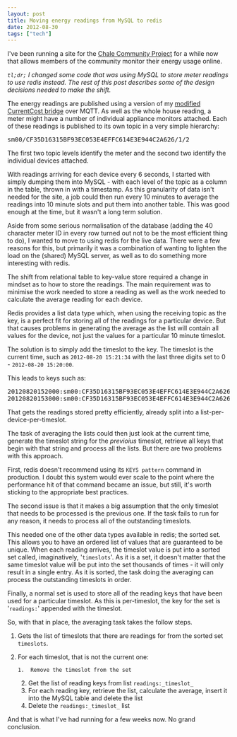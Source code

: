 ```yaml
---
layout: post
title: Moving energy readings from MySQL to redis
date: 2012-08-30
tags: ["tech"]
---
```


I've been running a site for the [Chale Community Project](http://www.chalecommunityproject.com/) for a while now that allows members of the community monitor their energy usage online.

_`tl;dr;` I changed some code that was using MySQL to store meter readings to use redis instead. The rest of this post describes some of the design decisions needed to make the shift._

The energy readings are published using a version of my [modified CurrentCost bridge](/2011/04/04/currentcost-mqtt-bridge/) over MQTT. As well as the whole house reading, a meter might have a number of individual appliance monitors attached. Each of these readings is published to its own topic in a very simple hierarchy:
<pre>sm00/CF35D16315BF93EC053E4EFFC614E3E944C2A626/1/2</pre>
The first two topic levels identify the meter and the second two identify the individual devices attached.

With readings arriving for each device every 6 seconds, I started with simply dumping them into MySQL - with each level of the topic as a column in the table, thrown in with a timestamp. As this granularity of data isn't needed for the site, a job could then run every 10 minutes to average the readings into 10 minute slots and put them into another table. This was good enough at the time, but it wasn't a long term solution.

Aside from some serious normalisation of the database (adding the 40 character meter ID in every row turned out not to be the most efficient thing to do), I wanted to move to using redis for the live data. There were a few reasons for this, but primarily it was a combination of wanting to lighten the load on the (shared) MySQL server, as well as to do something more interesting with redis.

The shift from relational table to key-value store required a change in mindset as to how to store the readings. The main requirement was to minimise the work needed to store a reading as well as the work needed to calculate the average reading for each device.

Redis provides a list data type which, when using the receiving topic as the key, is a perfect fit for storing all of the readings for a particular device. But that causes problems in generating the average as the list will contain all values for the device, not just the values for a particular 10 minute timeslot.

The solution is to simply add the timeslot to the key. The timeslot is the current time, such as `2012-08-20 15:21:34` with the last three digits set to 0 - `2012-08-20 15:20:00`.

This leads to keys such as:
<pre>20120820152000:sm00:CF35D16315BF93EC053E4EFFC614E3E944C2A626:1:2
20120820153000:sm00:CF35D16315BF93EC053E4EFFC614E3E944C2A626:1:2</pre>

That gets the readings stored pretty efficiently, already split into a list-per-device-per-timeslot.

The task of averaging the lists could then just look at the current time, generate the timeslot string for the _previoius_ timeslot, retrieve all keys that begin with that string and process all the lists. But there are two problems with this approach.

First, redis doesn't recommend using its `KEYS pattern` command in production. I doubt this system would ever scale to the point where the performance hit of that command became an issue, but still, it's worth sticking to the appropriate best practices.

The second issue is that it makes a big assumption that the only timeslot that needs to be processed is the previous one. If the task fails to run for any reason, it needs to process all of the outstanding timeslots.

This needed one of the other data types available in redis; the sorted set. This allows you to have an ordered list of values that are guaranteed to be unique. When each reading arrives, the timeslot value is put into a sorted set called, imaginatively, '`timeslots`'. As it is a set, it doesn't matter that the same timeslot value will be put into the set thousands of times - it will only result in a single entry. As it is sorted, the task doing the averaging can process the outstanding timeslots in order.

Finally, a normal set is used to store all of the reading keys that have been used for a particular timeslot. As this is per-timeslot, the key for the set is '`readings:`' appended with the timeslot.

So, with that in place, the averaging task takes the follow steps. 

1.  Gets the list of timeslots that there are readings for from the sorted set `timeslots`.
2.  For each timeslot, that is not the current one:

        1.  Remove the timeslot from the set
    2.  Get the list of reading keys from list `readings:_timeslot_`
    3.  For each reading key, retrieve the list, calculate the average, insert it into the MySQL table and delete the list
    4.  Delete the `readings:_timeslot_` list

And that is what I've had running for a few weeks now. No grand conclusion.